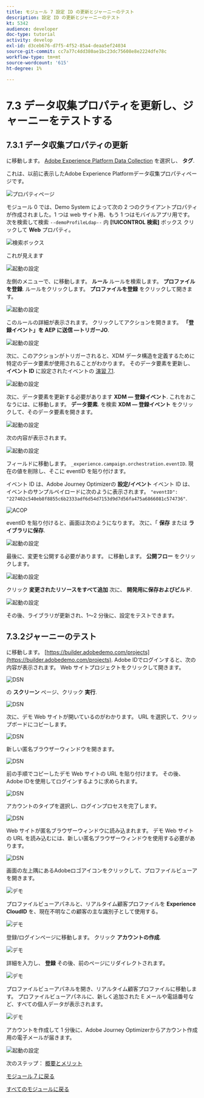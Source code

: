```yaml
---
title: モジュール 7 設定 ID の更新とジャーニーのテスト
description: 設定 ID の更新とジャーニーのテスト
kt: 5342
audience: developer
doc-type: tutorial
activity: develop
exl-id: d3ceb676-d7f5-4f52-85a4-deaa5ef24034
source-git-commit: cc7a77c4dd380ae1bc23dc75608e8e2224dfe78c
workflow-type: tm+mt
source-wordcount: '615'
ht-degree: 1%

---
```


# 7.3 データ収集プロパティを更新し、ジャーニーをテストする

## 7.3.1 データ収集プロパティの更新

に移動します。 [Adobe Experience Platform Data Collection](https://experience.adobe.com/launch/) を選択し、 **タグ**.

これは、以前に表示したAdobe Experience Platformデータ収集プロパティページです。

![プロパティページ](../module1/images/launch1.png)

モジュール 0 では、Demo System によって次の 2 つのクライアントプロパティが作成されました。1 つは web サイト用、もう 1 つはモバイルアプリ用です。 次を検索して検索 `--demoProfileLdap--` 内 **[!UICONTROL 検索]** ボックス クリックして **Web** プロパティ。

![検索ボックス](../module1/images/property6.png)

これが見えます

![起動の設定](./images/rule1.png)

左側のメニューで、に移動します。 **ルール** ルールを検索します。 **プロファイルを登録**. ルールをクリックします。 **プロファイルを登録** をクリックして開きます。

![起動の設定](./images/rule2.png)

このルールの詳細が表示されます。 クリックしてアクションを開きます。 **「登録イベント」を AEP に送信 —トリガーJO**.

![起動の設定](./images/rule3.png)

次に、このアクションがトリガーされると、XDM データ構造を定義するために特定のデータ要素が使用されることがわかります。 そのデータ要素を更新し、 **イベント ID** に設定されたイベントの [演習 7.1](./ex1.md).

![起動の設定](./images/rule4.png)

次に、データ要素を更新する必要があります **XDM — 登録イベント**. これをおこなうには、に移動します。 **データ要素**. を検索 **XDM — 登録イベント** をクリックして、そのデータ要素を開きます。

![起動の設定](./images/rule5.png)

次の内容が表示されます。

![起動の設定](./images/rule6.png)

フィールドに移動します。 `_experience.campaign.orchestration.eventID`. 現在の値を削除し、そこに eventID を貼り付けます。

イベント ID は、Adobe Journey Optimizerの **設定/イベント** イベント ID は、イベントのサンプルペイロードに次のように表示されます。 `"eventID": "227402c540eb8f8855c6b2333adf6d54d7153d9d7d56fa475a6866081c574736"`.

![ACOP](./images/payloadeventID.png)

eventID を貼り付けると、画面は次のようになります。 次に、「 **保存** または **ライブラリに保存**.

![起動の設定](./images/rule7.png)

最後に、変更を公開する必要があります。 に移動します。 **公開フロー** をクリックします。

![起動の設定](./images/rule8.png)

クリック **変更されたリソースをすべて追加** 次に、 **開発用に保存およびビルド**.

![起動の設定](./images/rule9.png)

その後、ライブラリが更新され、1～2 分後に、設定をテストできます。

## 7.3.2ジャーニーのテスト

に移動します。 [https://builder.adobedemo.com/projects](https://builder.adobedemo.com/projects). Adobe IDでログインすると、次の内容が表示されます。 Web サイトプロジェクトをクリックして開きます。

![DSN](../module0/images/web8.png)

の **スクリーン** ページ、クリック **実行**.

![DSN](../module1/images/web2.png)

次に、デモ Web サイトが開いているのがわかります。 URL を選択して、クリップボードにコピーします。

![DSN](../module0/images/web3.png)

新しい匿名ブラウザーウィンドウを開きます。

![DSN](../module0/images/web4.png)

前の手順でコピーしたデモ Web サイトの URL を貼り付けます。 その後、Adobe IDを使用してログインするように求められます。

![DSN](../module0/images/web5.png)

アカウントのタイプを選択し、ログインプロセスを完了します。

![DSN](../module0/images/web6.png)

Web サイトが匿名ブラウザーウィンドウに読み込まれます。 デモ Web サイトの URL を読み込むには、新しい匿名ブラウザーウィンドウを使用する必要があります。

![DSN](../module0/images/web7.png)

画面の左上隅にあるAdobeロゴアイコンをクリックして、プロファイルビューアを開きます。

![デモ](../module2/images/pv1.png)

プロファイルビューアパネルと、リアルタイム顧客プロファイルを **Experience CloudID** を、現在不明なこの顧客の主な識別子として使用する。

![デモ](../module2/images/pv2.png)

登録/ログインページに移動します。 クリック **アカウントの作成**.

![デモ](../module2/images/pv9.png)

詳細を入力し、 **登録** その後、前のページにリダイレクトされます。

![デモ](../module2/images/pv10.png)

プロファイルビューアパネルを開き、リアルタイム顧客プロファイルに移動します。 プロファイルビューアパネルに、新しく追加された E メールや電話番号など、すべての個人データが表示されます。

![デモ](../module2/images/pv11.png)

アカウントを作成して 1 分後に、Adobe Journey Optimizerからアカウント作成用の電子メールが届きます。

![起動の設定](./images/email.png)

次のステップ： [概要とメリット](./summary.md)

[モジュール 7 に戻る](./journey-orchestration-create-account.md)

[すべてのモジュールに戻る](../../overview.md)
